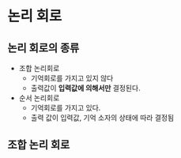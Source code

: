 # 논리 회로



## 논리 회로의 종류

* 조합 논리회로
  * 기억회로를 가지고 있지 않다
  * 출력값이 **입력값에 의해서만** 결정된다.
* 순서 논리회로
  * 기억회로를 가지고 있다.
  * 출력 값이 입력값, 기억 소자의 상태에 따라 결정됨



## 조합 논리 회로

